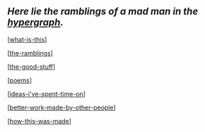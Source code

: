 <!-- <img src="attachments/wolfram-physics.jpeg" width=100 align="left"> -->

## *Here lie the ramblings of a mad man in the [hypergraph](https://medium.com/syncedreview/stephen-wolfram-the-path-to-a-fundamental-theory-of-physics-may-begin-with-a-hypergraph-c1fd124b6e62).*

[[what-is-this]]

[[the-ramblings]]

[[the-good-stuff]]

[[poems]]

[[ideas-i've-spent-time-on]]

[[better-work-made-by-other-people]]

[[how-this-was-made]]

[//begin]: # "Autogenerated link references for markdown compatibility"
[better-work-made-by-other-people]: better-work-made-by-other-people "better-work-made-by-other-people"
[what-is-this]: what-is-this "what-is-this"
[the-ramblings]: the-ramblings "the-ramblings"
[the-good-stuff]: the-good-stuff "the-good-stuff"
[poems]: poems "poems"
[ideas-i've-spent-time-on]: ideas-i've-spent-time-on "ideas-i've-spent-time-on"
[how-this-was-made]: how-this-was-made "how-this-was-made"
[//end]: # "Autogenerated link references"
